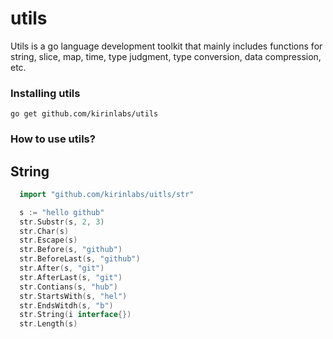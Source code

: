 utils
=====
Utils is a go language development toolkit that mainly includes functions for string, slice, map, time, type judgment, type conversion, data compression, etc.


### Installing utils
    go get github.com/kirinlabs/utils

### How to use utils?


## String

```go
  import "github.com/kirinlabs/uitls/str"

  s := "hello github"
  str.Substr(s, 2, 3)
  str.Char(s)
  str.Escape(s)
  str.Before(s, "github")
  str.BeforeLast(s, "github")
  str.After(s, "git")
  str.AfterLast(s, "git")
  str.Contians(s, "hub")
  str.StartsWith(s, "hel")
  str.EndsWitdh(s, "b")
  str.String(i interface{})
  str.Length(s)
```